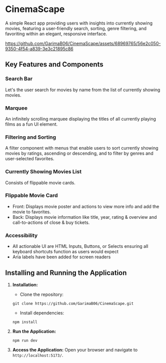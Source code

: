 # CinemaScape

A simple React app providing users with insights into currently showing movies, featuring a user-friendly search, sorting, genre filtering, and favoriting within an elegant, responsive interface.

https://github.com/GarimaB06/CinemaScape/assets/68969765/56e2c050-9350-4f54-a839-3e3c21895c86

## Key Features and Components

### Search Bar

Let's the user search for movies by name from the list of currently showing movies.

### Marquee

An infinitely scrolling marquee displaying the titles of all currently playing films as a fun UI element.

### Filtering and Sorting

A filter component with menus that enable users to sort currently showing movies by ratings, ascending or descending, and to filter by genres and user-selected favorites.

### Currently Showing Movies List

Consists of flippable movie cards.

### Flippable Movie Card

- Front: Displays movie poster and actions to view more info and add the movie to favorites.
- Back: Displays movie information like title, year, rating & overview and call-to-actions of close & buy tickets.

### Accessibility

- All actionable UI are HTML Inputs, Buttons, or Selects ensuring all keyboard shortcuts function as users would expect
- Aria labels have been added for screen readers

## Installing and Running the Application

1. **Installation:**

   - Clone the repository:

   ```
   git clone https://github.com/GarimaB06/CinemaScape.git
   ```

   - Install dependencies:

   ```
   npm install
   ```

2. **Run the Application:**

   ```
   npm run dev
   ```

3. **Access the Application:**
   Open your browser and navigate to `http://localhost:5173/`.
